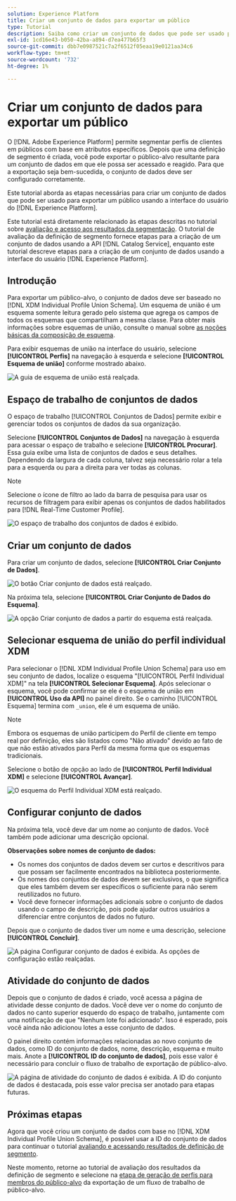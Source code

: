 ```yaml
---
solution: Experience Platform
title: Criar um conjunto de dados para exportar um público
type: Tutorial
description: Saiba como criar um conjunto de dados que pode ser usado para exportar um público-alvo usando a interface do Experience Platform.
exl-id: 1cd16e43-b050-42ba-a894-d7ea477b65f3
source-git-commit: dbb7e0987521c7a2f6512f05eaa19e0121aa34c6
workflow-type: tm+mt
source-wordcount: '732'
ht-degree: 1%

---
```


# Criar um conjunto de dados para exportar um público

O [!DNL Adobe Experience Platform] permite segmentar perfis de clientes em públicos com base em atributos específicos. Depois que uma definição de segmento é criada, você pode exportar o público-alvo resultante para um conjunto de dados em que ele possa ser acessado e reagido. Para que a exportação seja bem-sucedida, o conjunto de dados deve ser configurado corretamente.

Este tutorial aborda as etapas necessárias para criar um conjunto de dados que pode ser usado para exportar um público usando a interface do usuário do [!DNL Experience Platform].

Este tutorial está diretamente relacionado às etapas descritas no tutorial sobre [avaliação e acesso aos resultados da segmentação](./evaluate-a-segment.md). O tutorial de avaliação da definição de segmento fornece etapas para a criação de um conjunto de dados usando a API [!DNL Catalog Service], enquanto este tutorial descreve etapas para a criação de um conjunto de dados usando a interface do usuário [!DNL Experience Platform].

## Introdução

Para exportar um público-alvo, o conjunto de dados deve ser baseado no [!DNL XDM Individual Profile Union Schema]. Um esquema de união é um esquema somente leitura gerado pelo sistema que agrega os campos de todos os esquemas que compartilham a mesma classe. Para obter mais informações sobre esquemas de união, consulte o manual sobre [as noções básicas da composição de esquema](../../xdm/schema/composition.md#union).

Para exibir esquemas de união na interface do usuário, selecione **[!UICONTROL Perfis]** na navegação à esquerda e selecione **[!UICONTROL Esquema de união]** conforme mostrado abaixo.

![A guia de esquema de união está realçada.](../images/tutorials/segment-export-dataset/union.png)

## Espaço de trabalho de conjuntos de dados

O espaço de trabalho [!UICONTROL Conjuntos de Dados] permite exibir e gerenciar todos os conjuntos de dados da sua organização.

Selecione **[!UICONTROL Conjuntos de Dados]** na navegação à esquerda para acessar o espaço de trabalho e selecione **[!UICONTROL Procurar]**. Essa guia exibe uma lista de conjuntos de dados e seus detalhes. Dependendo da largura de cada coluna, talvez seja necessário rolar a tela para a esquerda ou para a direita para ver todas as colunas.

>[!NOTE]
>
>Selecione o ícone de filtro ao lado da barra de pesquisa para usar os recursos de filtragem para exibir apenas os conjuntos de dados habilitados para [!DNL Real-Time Customer Profile].

![O espaço de trabalho dos conjuntos de dados é exibido.](../images/tutorials/segment-export-dataset/browse.png)

## Criar um conjunto de dados

Para criar um conjunto de dados, selecione **[!UICONTROL Criar Conjunto de Dados]**.

![O botão Criar conjunto de dados está realçado.](../images/tutorials/segment-export-dataset/create-dataset.png)

Na próxima tela, selecione **[!UICONTROL Criar Conjunto de Dados do Esquema]**.

![A opção Criar conjunto de dados a partir do esquema está realçada.](../images/tutorials/segment-export-dataset/create-from-schema.png)

## Selecionar esquema de união do perfil individual XDM

Para selecionar o [!DNL XDM Individual Profile Union Schema] para uso em seu conjunto de dados, localize o esquema &quot;[!UICONTROL Perfil Individual XDM]&quot; na tela **[!UICONTROL Selecionar Esquema]**. Após selecionar o esquema, você pode confirmar se ele é o esquema de união em **[!UICONTROL Uso da API]** no painel direito. Se o caminho [!UICONTROL Esquema] termina com `_union`, ele é um esquema de união.

>[!NOTE]
>
>Embora os esquemas de união participem do Perfil de cliente em tempo real por definição, eles são listados como &quot;Não ativado&quot; devido ao fato de que não estão ativados para Perfil da mesma forma que os esquemas tradicionais.

Selecione o botão de opção ao lado de **[!UICONTROL Perfil Individual XDM]** e selecione **[!UICONTROL Avançar]**.

![O esquema do Perfil Individual XDM está realçado.](../images/tutorials/segment-export-dataset/select-schema.png)

## Configurar conjunto de dados

Na próxima tela, você deve dar um nome ao conjunto de dados. Você também pode adicionar uma descrição opcional.

**Observações sobre nomes de conjunto de dados:**

* Os nomes dos conjuntos de dados devem ser curtos e descritivos para que possam ser facilmente encontrados na biblioteca posteriormente.
* Os nomes dos conjuntos de dados devem ser exclusivos, o que significa que eles também devem ser específicos o suficiente para não serem reutilizados no futuro.
* Você deve fornecer informações adicionais sobre o conjunto de dados usando o campo de descrição, pois pode ajudar outros usuários a diferenciar entre conjuntos de dados no futuro.

Depois que o conjunto de dados tiver um nome e uma descrição, selecione **[!UICONTROL Concluir]**.

![A página Configurar conjunto de dados é exibida. As opções de configuração estão realçadas.](../images/tutorials/segment-export-dataset/configure-dataset.png)

## Atividade do conjunto de dados

Depois que o conjunto de dados é criado, você acessa a página de atividade desse conjunto de dados. Você deve ver o nome do conjunto de dados no canto superior esquerdo do espaço de trabalho, juntamente com uma notificação de que &quot;Nenhum lote foi adicionado&quot;. Isso é esperado, pois você ainda não adicionou lotes a esse conjunto de dados.

O painel direito contém informações relacionadas ao novo conjunto de dados, como ID do conjunto de dados, nome, descrição, esquema e muito mais. Anote a **[!UICONTROL ID do conjunto de dados]**, pois esse valor é necessário para concluir o fluxo de trabalho de exportação de público-alvo.

![A página de atividade do conjunto de dados é exibida. A ID do conjunto de dados é destacada, pois esse valor precisa ser anotado para etapas futuras.](../images/tutorials/segment-export-dataset/activity.png)

## Próximas etapas

Agora que você criou um conjunto de dados com base no [!DNL XDM Individual Profile Union Schema], é possível usar a ID do conjunto de dados para continuar o tutorial [avaliando e acessando resultados de definição de segmento](./evaluate-a-segment.md).

Neste momento, retorne ao tutorial de avaliação dos resultados da definição de segmento e selecione na [etapa de geração de perfis para membros do público-alvo](./evaluate-a-segment.md#generate-profiles) da exportação de um fluxo de trabalho de público-alvo.
